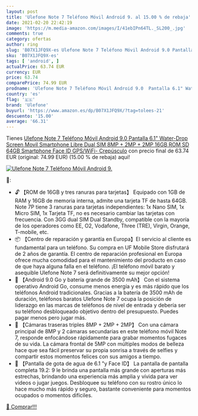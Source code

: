 ```yaml
---
layout: post
title: 'Ulefone Note 7 Teléfono Móvil Android 9. al 15.00 % de rebaja'
date: 2021-02-20 22:42:19
image: 'https://m.media-amazon.com/images/I/41ebIPn64TL._SL200_.jpg'
comments: true
category: ofertas
author: ring
slug: 'B07X1JFQ9X-es Ulefone Note 7 Teléfono Móvil Android 9.0 Pantalla 6.1"...'
sku: 'B07X1JFQ9X-es'
tags: [ 'android', ]
actualPrice: 63.74 EUR
currency: EUR
price: 63.74
comparePrice: 74.99 EUR
prodname: 'Ulefone Note 7 Teléfono Móvil Android 9.0  Pantalla 6.1" Water-Drop Screen Movil  Smartphone Libre Dual SIM  8MP + 2MP + 2MP  16GB ROM  SD 64GB   Smartphone Face ID  GPS/WiFi- Crepúsculo'
country: 'es'
flag: '🇪🇸'
brand: 'Ulefone'
buyurl: 'https://www.amazon.es/dp/B07X1JFQ9X/?tag=tolees-21'
descuento: '15.00'
average: '66.31'
---
```


Tienes [Ulefone Note 7 Teléfono Móvil Android 9.0  Pantalla 6.1" Water-Drop Screen Movil  Smartphone Libre Dual SIM  8MP + 2MP + 2MP  16GB ROM  SD 64GB   Smartphone Face ID  GPS/WiFi- Crepúsculo](https://www.amazon.es/dp/B07X1JFQ9X/?tag=tolees-21) con precio final de  63.74 EUR (original: 74.99 EUR) (15.00 %  de rebaja) aqui!

[![Ulefone Note 7 Teléfono Móvil Android 9.](https://m.media-amazon.com/images/I/41ebIPn64TL._SL200_.jpg)](https://www.amazon.es/dp/B07X1JFQ9X/?tag=tolees-21)

🔎:

- 🔓 【ROM de 16GB y tres ranuras para tarjetas】 Equipado con 1GB de RAM y 16GB de memoria interna, admite una tarjeta TF de hasta 64GB. Note 7P tiene 3 ranuras para tarjetas independientes: 1x Nano SIM, 1x Micro SIM, 1x Tarjeta TF, no es necesario cambiar las tarjetas con frecuencia. Con 3GG dual SIM Dual Standby, compatible con la mayoría de los operadores como EE, O2, Vodafone, Three (TRE), Virgin, Orange, T-mobile, etc.
- 📦 【Centro de reparación y garantía en Europa】El servicio al cliente es fundamental para un teléfono. Su compra en UF Mobile Store disfrutará de 2 años de garantía. El centro de reparación profesional en Europa ofrece mucha comodidad para el mantenimiento del producto en caso de que haya alguna falla en el teléfono. ¡El teléfono móvil barato y asequible Ulefone Note 7 será definitivamente su mejor opción!
- 🔋 【Android 9.0 Go y batería grande de 3500 mAh】 Con el sistema operativo Android Go, consume menos energía y es más rápido que los teléfonos Android tradicionales. Gracias a la batería de 3500 mAh de duración, teléfonos baratos Ulefone Note 7 ocupa la posición de liderazgo en las marcas de teléfonos de nivel de entrada y debería ser su teléfono desbloqueado objetivo dentro del presupuesto. Puedes pagar menos pero jugar más.
- 📸 【Cámaras traseras triples 8MP + 2MP + 2MP】 Con una cámara principal de 8MP y 2 cámaras secundarias en este teléfono móvil Note 7, responde enfocándose rápidamente para grabar momentos fugaces de su vida. La cámara frontal de 5MP con múltiples modos de belleza hace que sea fácil preservar su propia sonrisa a través de selfies y compartir estos momentos felices con sus amigos a tiempo.
- 📱 【Pantalla de gota de agua de 6.1 "y Face ID】 La pantalla de pantalla completa 19.2: 9 le brinda una pantalla más grande con aperturas más estrechas, brindando una experiencia más amplia y vívida para ver videos o jugar juegos. Desbloquee su teléfono con su rostro único lo hace mucho más rápido y seguro, bastante conveniente para momentos ocupados o momentos difíciles.

[🛒 Comprar!!!](https://www.amazon.es/dp/B07X1JFQ9X/?tag=tolees-21)
